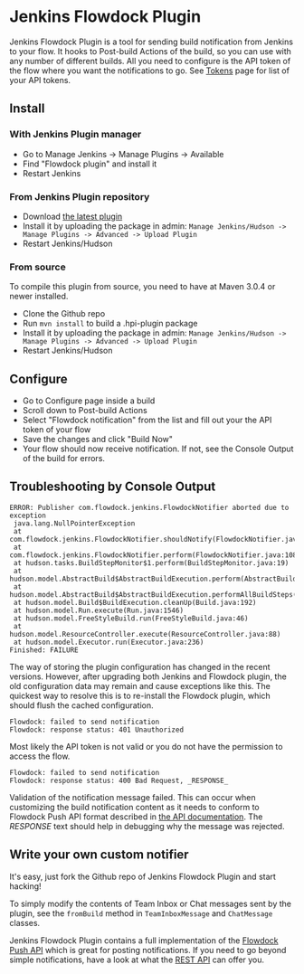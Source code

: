 # Jenkins Flowdock Plugin

Jenkins Flowdock Plugin is a tool for sending build notification from Jenkins to your flow. It hooks to Post-build Actions of the build,
so you can use with any number of different builds. All you need to configure is the API token of the flow where you want the notifications
to go. See [Tokens](https://www.flowdock.com/account/tokens) page for list of your API tokens.

## Install

### With Jenkins Plugin manager

 * Go to Manage Jenkins -> Manage Plugins -> Available
 * Find "Flowdock plugin" and install it
 * Restart Jenkins

### From Jenkins Plugin repository

 * Download [the latest plugin](http://updates.jenkins-ci.org/latest/jenkins-flowdock-plugin.hpi)
 * Install it by uploading the package in admin: `Manage Jenkins/Hudson -> Manage Plugins -> Advanced -> Upload Plugin`
 * Restart Jenkins/Hudson

### From source

To compile this plugin from source, you need to have at Maven 3.0.4 or newer installed.

 * Clone the Github repo
 * Run `mvn install` to build a .hpi-plugin package
 * Install it by uploading the package in admin: `Manage Jenkins/Hudson -> Manage Plugins -> Advanced -> Upload Plugin`
 * Restart Jenkins/Hudson

## Configure

 * Go to Configure page inside a build
 * Scroll down to Post-build Actions
 * Select "Flowdock notification" from the list and fill out your the API token of your flow
 * Save the changes and click "Build Now"
 * Your flow should now receive notification. If not, see the Console Output of the build for errors.

## Troubleshooting by Console Output

```
ERROR: Publisher com.flowdock.jenkins.FlowdockNotifier aborted due to exception
 java.lang.NullPointerException
 at com.flowdock.jenkins.FlowdockNotifier.shouldNotify(FlowdockNotifier.java:117)
 at com.flowdock.jenkins.FlowdockNotifier.perform(FlowdockNotifier.java:108)
 at hudson.tasks.BuildStepMonitor$1.perform(BuildStepMonitor.java:19)
 at hudson.model.AbstractBuild$AbstractBuildExecution.perform(AbstractBuild.java:717)
 at hudson.model.AbstractBuild$AbstractBuildExecution.performAllBuildSteps(AbstractBuild.java:692)
 at hudson.model.Build$BuildExecution.cleanUp(Build.java:192)
 at hudson.model.Run.execute(Run.java:1546)
 at hudson.model.FreeStyleBuild.run(FreeStyleBuild.java:46)
 at hudson.model.ResourceController.execute(ResourceController.java:88)
 at hudson.model.Executor.run(Executor.java:236)
Finished: FAILURE
```

The way of storing the plugin configuration has changed in the recent versions. However, after 
upgrading both Jenkins and Flowdock plugin, the old configuration data may remain and cause exceptions 
like this. The quickest way to resolve this is to re-install the Flowdock plugin, which should flush the 
cached configuration.


```
Flowdock: failed to send notification
Flowdock: response status: 401 Unauthorized
```

Most likely the API token is not valid or you do not have the permission to access the flow.

```
Flowdock: failed to send notification
Flowdock: response status: 400 Bad Request, _RESPONSE_
```

Validation of the notification message failed. This can occur when customizing the build notification content as it needs to conform to
 Flowdock Push API format described in [the API documentation](https://www.flowdock.com/api/push). The _RESPONSE_ text should help in debugging
 why the message was rejected.

## Write your own custom notifier

It's easy, just fork the Github repo of Jenkins Flowdock Plugin and start hacking!

To simply modify the contents of Team Inbox or Chat messages sent by the plugin, see the `fromBuild` method in `TeamInboxMessage` and `ChatMessage` classes.

Jenkins Flowdock Plugin contains a full implementation of the [Flowdock Push API](https://www.flowdock.com/api/push) which is great for posting notifications.
If you need to go beyond simple notifications, have a look at what the [REST API](https://www.flowdock.com/api/rest) can offer you.

